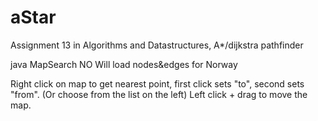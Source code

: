 # aStar
Assignment 13 in Algorithms and Datastructures, A*/dijkstra pathfinder

java MapSearch NO
Will load nodes&edges for Norway

Right click on map to get nearest point, first click sets "to", second sets "from". (Or choose from the list on the left)
Left click + drag to move the map.

